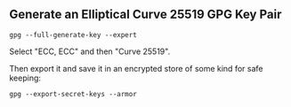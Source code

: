 ## Generate an Elliptical Curve 25519 GPG Key Pair

```
gpg --full-generate-key --expert
```

Select "ECC, ECC" and then "Curve 25519".

Then export it and save it in an encrypted store of some kind for safe
keeping:

```
gpg --export-secret-keys --armor
```
